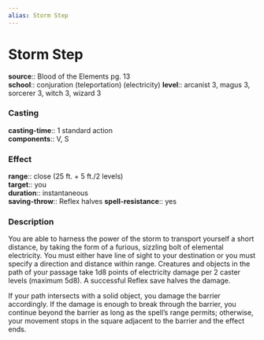```yaml
---
alias: Storm Step
---
```


# Storm Step 

**source**:: Blood of the Elements pg. 13  
**school**:: conjuration (teleportation) (electricity)
**level**:: arcanist 3, magus 3, sorcerer 3, witch 3, wizard 3

### Casting 

**casting-time**:: 1 standard action  
**components**:: V, S

### Effect 

**range**:: close (25 ft. + 5 ft./2 levels)  
**target**:: you  
**duration**:: instantaneous  
**saving-throw**:: Reflex halves
**spell-resistance**:: yes

### Description 

You are able to harness the power of the storm to transport yourself a short distance, by taking the form of a furious, sizzling bolt of elemental electricity. You must either have line of sight to your destination or you must specify a direction and distance within range. Creatures and objects in the path of your passage take 1d8 points of electricity damage per 2 caster levels (maximum 5d8). A successful Reflex save halves the damage.  
  
If your path intersects with a solid object, you damage the barrier accordingly. If the damage is enough to break through the barrier, you continue beyond the barrier as long as the spell’s range permits; otherwise, your movement stops in the square adjacent to the barrier and the effect ends.
